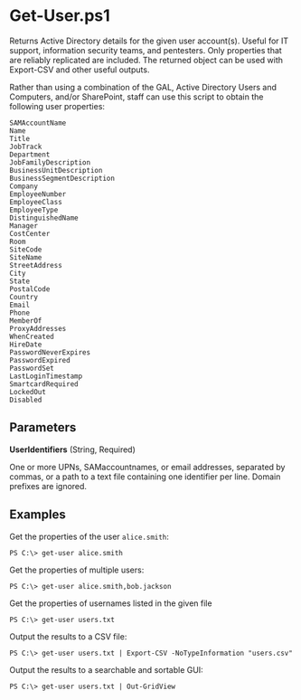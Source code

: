 Get-User.ps1
============

Returns Active Directory details for the given user account(s). Useful for IT
support, information security teams, and pentesters. Only properties that are
reliably replicated are included. The returned object can be used with
Export-CSV and other useful outputs.

Rather than using a combination of the GAL, Active Directory Users and
Computers, and/or SharePoint, staff can use this script to obtain the following
user properties:

    SAMAccountName
    Name
    Title
    JobTrack
    Department
    JobFamilyDescription
    BusinessUnitDescription
    BusinessSegmentDescription
    Company
    EmployeeNumber
    EmployeeClass
    EmployeeType
    DistinguishedName
    Manager
    CostCenter
    Room
    SiteCode
    SiteName
    StreetAddress
    City
    State
    PostalCode
    Country
    Email
    Phone
    MemberOf
    ProxyAddresses
    WhenCreated
    HireDate
    PasswordNeverExpires
    PasswordExpired
    PasswordSet
    LastLoginTimestamp
    SmartcardRequired
    LockedOut
    Disabled

Parameters
----------

 **UserIdentifiers** (String, Required)

One or more UPNs, SAMaccountnames, or email addresses, separated by commas,
or a path to a text file containing one identifier per line. Domain prefixes
are ignored.


Examples
--------

Get the properties of the user `alice.smith`:

    PS C:\> get-user alice.smith

Get the properties of multiple users:

    PS C:\> get-user alice.smith,bob.jackson

Get the properties of usernames listed in the given file

    PS C:\> get-user users.txt

Output the results to a CSV file:

    PS C:\> get-user users.txt | Export-CSV -NoTypeInformation "users.csv"

Output the results to a searchable and sortable GUI:

    PS C:\> get-user users.txt | Out-GridView
